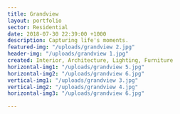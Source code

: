 ```yaml
---
title: Grandview
layout: portfolio
sector: Residential
date: 2018-07-30 22:39:00 +1000
description: Capturing life's moments.
featured-img: "/uploads/grandview 2.jpg"
header-img: "/uploads/grandview 1.jpg"
created: Interior, Architecture, Lighting, Furniture
horizontal-img1: "/uploads/grandview 5.jpg"
horizontal-img2: "/uploads/grandview 6.jpg"
vertical-img1: "/uploads/grandview 3.jpg"
vertical-img2: "/uploads/grandview 4.jpg"
horizontal-img3: "/uploads/grandview 6.jpg"

---
```

